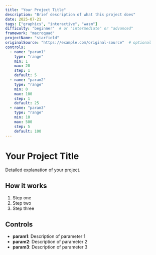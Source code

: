 ```yaml
---
title: "Your Project Title"
description: "Brief description of what this project does"
date: 2025-07-21
tags: ["graphics", "interactive", "wasm"]
difficulty: "beginner"  # or "intermediate" or "advanced"
framework: "macroquad"
projectName: "starfield"
originalSource: "https://example.com/original-source"  # optional
controls:
  - name: "param1"
    type: "range"
    min: 1
    max: 20
    step: 1
    default: 5
  - name: "param2"
    type: "range"
    min: 0
    max: 100
    step: 1
    default: 25
  - name: "param3"
    type: "range"
    min: 10
    max: 500
    step: 5
    default: 100
---
```


# Your Project Title

Detailed explanation of your project.

## How it works

1. Step one
2. Step two
3. Step three

## Controls

- **param1**: Description of parameter 1
- **param2**: Description of parameter 2
- **param3**: Description of parameter 3
